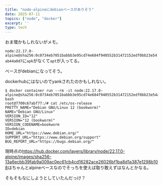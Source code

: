 ```yaml
---
title: "node-alpineにdebianベースがありそう"
date: 2025-07-11
topics: ["node", "docker"]
excerpt: ''
type: tech
---
```


おま環かもしれないがメモ。

`node:22.17.0-alpine@sha256:0c0734eb7051babbb3e95cd74e684f940552b31472152edf0bb23e54ab44a0d7`に`apk`がなくて`apt`が入ってる。

ベースがdebianになってそう。

dockerhubにはないのでyankされたのかもしれない。

```console
$ docker container run --rm -it node:22.17.0-alpine@sha256:0c0734eb7051babbb3e95cd74e684f940552b31472152edf0bb23e54ab44a0d7 bash
root@7700c67abf77:/# cat /etc/os-release
PRETTY_NAME="Debian GNU/Linux 12 (bookworm)"
NAME="Debian GNU/Linux"
VERSION_ID="12"
VERSION="12 (bookworm)"
VERSION_CODENAME=bookworm
ID=debian
HOME_URL="https://www.debian.org/"
SUPPORT_URL="https://www.debian.org/support"
BUG_REPORT_URL="https://bugs.debian.org/"
```

現時点の<https://hub.docker.com/layers/library/node/22.17.0-alpine/images/sha256-13a6ecbb39fab9a009ac0ec61cb4cd16282ace26026bf1ba8d1a387e1298b108>はちゃんとalpineベースなのでそっちを使えば取り敢えずはなんとかなる。

そもそもなにしようとしていたんだっけ？
